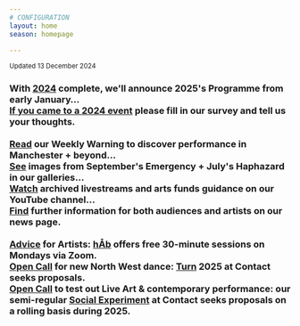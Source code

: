 ```yaml
---
# CONFIGURATION
layout: home
season: homepage

---
```

<small>Updated 13 December 2024</small>        
### With [2024](/current/2024) complete, we'll announce 2025's Programme from early January…<br><a href="https://www.illuminate-data.org.uk/survey/qvprln" target="_blank">If you came to a 2024 event</a> please fill in our survey and tell us your thoughts.<br><br><a href="https://wordofwarning.posthaven.com" target="_blank">Read</a> our Weekly Warning to discover performance in Manchester + beyond…<br>[See](/galleries) images from September's Emergency + July's Haphazard in our galleries…<br><a href="https://youtube.com/@warnmcr" target="_blank">Watch</a> archived livestreams and arts funds guidance on our YouTube channel…<br>[Find](/news) further information for both audiences and artists on our news page.<br><br>[Advice](/hab/advice) for Artists: [hÅb](/hab) offers free 30-minute sessions on Mondays via Zoom.<br><a href="https://turnmcr.posthaven.com" target="_blank">Open Call</a> for new North West dance: [Turn](/hab/turn) 2025 at Contact seeks proposals.<br><a href="https://socialexperiment.posthaven.com" target="_blank">Open Call</a> to test out Live Art & contemporary performance: our semi-regular [Social Experiment](/socialexperiment) at Contact seeks proposals on a rolling basis during 2025.
